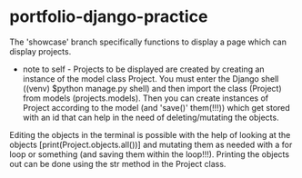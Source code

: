 # portfolio-django-practice

The 'showcase' branch specifically functions to display a page which can display projects.

- note to self -
Projects to be displayed are created by creating an instance of the model class Project. You must enter the Django shell ((venv) $python manage.py shell) and then import the class (Project) from models (projects.models). Then you can create instances of Project according to the model (and 'save()' them(!!!)) which get stored with an id that can help in the need of deleting/mutating the objects.

Editing the objects in the terminal is possible with the help of looking at the objects [print(Project.objects.all())] and mutating them as needed with a for loop or something (and saving them within the loop!!!). Printing the objects out can be done using the str method in the Project class.
